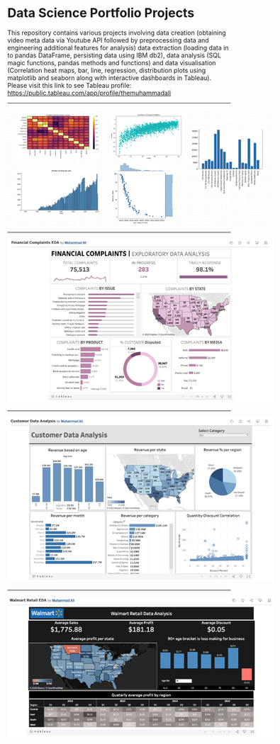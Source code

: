 # Data Science Portfolio Projects

This repository contains various projects involving data creation (obtaining video meta data via Youtube API followed by preprocessing data and engineering additional features for analysis) data extraction (loading data in to pandas DataFrame, persisting data using IBM db2), data analysis (SQL magic functions, pandas methods and functions) and data visualisation (Correlation heat maps, bar, line, regression, distribution plots using matplotlib and seaborn along with interactive dashboards in Tableau). Please visit this link to see Tableau profile: https://public.tableau.com/app/profile/themuhammadali

---


<img
  src="https://github.com/ma-94/Data-Science-Portfolio/blob/main/DS%20Poster.png"
  alt="Alt text"
  title="Data Visualisation"
  style="display: inline-block; margin: 0 auto; max-width: 600px">
  
  ---
  
  
  
 <img
  src="https://github.com/ma-94/Data-Science-Portfolio/blob/main/Financial%20Compalints%20EDA.png"
  alt="Alt text"
  title="Data Visualisation"
  style="display: inline-block; margin: 0 auto; max-width: 600px">
  
  ---
  
  
  <img
  src="https://github.com/ma-94/Data-Science-Portfolio/blob/main/Customer%20Data%20Analysis.png"
  alt="Alt text"
  title="Data Visualisation"
  style="display: inline-block; margin: 0 auto; max-width: 600px">
  
  ---
 
  
 
  <img
  src="https://github.com/ma-94/Data-Science-Portfolio/blob/main/Walmart%20Retail%20EDA.png"
  alt="Alt text"
  title="Data Visualisation"
  style="display: inline-block; margin: 0 auto; max-width: 600px">
